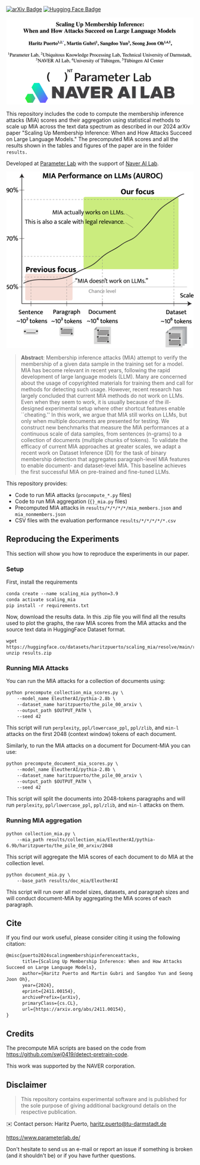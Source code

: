 [![arXiv Badge](https://img.shields.io/badge/arXiv-2411.00154-B31B1B)](https://arxiv.org/abs/2411.00154)
[![Hugging Face Badge](https://img.shields.io/badge/Hugging%20Face-data-FFAE10)](https://huggingface.co/collections/haritzpuerto/the-pile-669689e96e4674605746ec6f)


![scaling up mia description](./assets/logos.png)


This repository includes the code to compute the membership inference attacks (MIA) scores and their aggregation using statistical methods to scale up MIA across the text data spectrum as described in our 2024 arXiv paper "Scaling Up Membership Inference: When and How Attacks Succeed on Large Language Models." The precomputed MIA scores and all the results shown in the tables and figures of the paper are in the folder `results.`



Developed at [Parameter Lab](https://parameterlab.de/) with the support of [Naver AI Lab](https://clova.ai/en/ai-research).



![scaling up mia description](./assets/haritz-mia-teaser-v2.png)


> **Abstract**:
Membership inference attacks (MIA) attempt to verify the membership of a given data sample in the training set for a model. MIA has become relevant in recent years, following the rapid development of large language models (LLM). Many are concerned about the usage of copyrighted materials for training them and call for methods for detecting such usage.  However, recent research has largely concluded that current MIA methods do not work on LLMs. Even when they seem to work, it is usually because of the ill-designed experimental setup where other shortcut features enable ``cheating.''  In this work, we argue that MIA still works on LLMs, but only when multiple documents are presented for testing. We construct new benchmarks that measure the MIA performances at a continuous scale of data samples, from sentences (n-grams) to a collection of documents (multiple chunks of tokens).  To validate the efficacy of current MIA approaches at greater scales, we adapt a recent work on Dataset Inference (DI) for the task of binary membership detection that aggregates paragraph-level MIA features to enable document- and dataset-level MIA. This baseline achieves the first successful MIA on pre-trained and fine-tuned LLMs.



This repository provides:
* Code to run MIA attacks (`procompute_*.py` files)
* Code to run MIA aggregation (`{}_mia.py` files)
* Precomputed MIA attacks in `results/*/*/*/*/mia_members.json` and `mia_nonmembers.json`
* CSV files with the evaluation performance `results/*/*/*/*/*.csv`

## Reproducing the Experiments
This section will show you how to reproduce the experiments in our paper.

### Setup
First, install the requirements

```
conda create --name scaling_mia python=3.9
conda activate scaling_mia
pip install -r requirements.txt
```

Now, download the results data. In this .zip file you will find all the results used to plot the graphs, the raw MIA scores from the MIA attacks and the source text data in HuggingFace Dataset format.

```
wget https://huggingface.co/datasets/haritzpuerto/scaling_mia/resolve/main/results.zip 
unzip results.zip
```

### Running MIA Attacks

You can run the MIA attacks for a collection of documents using:


```
python precompute_collection_mia_scores.py \
    --model_name EleutherAI/pythia-2.8b \
    --dataset_name haritzpuerto/the_pile_00_arxiv \
    --output_path $OUTPUT_PATH \
    --seed 42
```

This script will run `perplexity`, `ppl/lowercase_ppl`,  `ppl/zlib`, and `min-l` attacks on the first 2048 (context window) tokens of each document.

Similarly, to run the MIA attacks on a document for Document-MIA you can use:

```
python precompute_document_mia_scores.py \
    --model_name EleutherAI/pythia-2.8b \
    --dataset_name haritzpuerto/the_pile_00_arxiv \
    --output_path $OUTPUT_PATH \
    --seed 42
```

This script will split the documents into 2048-tokens paragraphs and will run `perplexity`, `ppl/lowercase_ppl`,  `ppl/zlib`, and `min-l` attacks on them.


### Running MIA aggregation

```
python collection_mia.py \
    --mia_path results/collection_mia/EleutherAI/pythia-6.9b/haritzpuerto/the_pile_00_arxiv/2048
```
This script will aggregate the MIA scores of each document to do MIA at the collection level.

```
python document_mia.py \
    --base_path results/doc_mia/EleutherAI
```

This script will run over all model sizes, datasets, and paragraph sizes and will conduct document-MIA by aggregating the MIA scores of each paragraph.

## Cite

If you find our work useful, please consider citing it using the following citation:

```
@misc{puerto2024scalingmembershipinferenceattacks,
      title={Scaling Up Membership Inference: When and How Attacks Succeed on Large Language Models}, 
      author={Haritz Puerto and Martin Gubri and Sangdoo Yun and Seong Joon Oh},
      year={2024},
      eprint={2411.00154},
      archivePrefix={arXiv},
      primaryClass={cs.CL},
      url={https://arxiv.org/abs/2411.00154}, 
}
```

## Credits
The precompute MIA scripts are based on the code from https://github.com/swj0419/detect-pretrain-code.

This work was supported by the NAVER corporation.


## Disclaimer

> This repository contains experimental software and is published for the sole purpose of giving additional background details on the respective publication. 

✉️ Contact person: Haritz Puerto, haritz.puerto@tu-darmstadt.de

https://www.parameterlab.de/

Don't hesitate to send us an e-mail or report an issue if something is broken (and it shouldn't be) or if you have further questions.